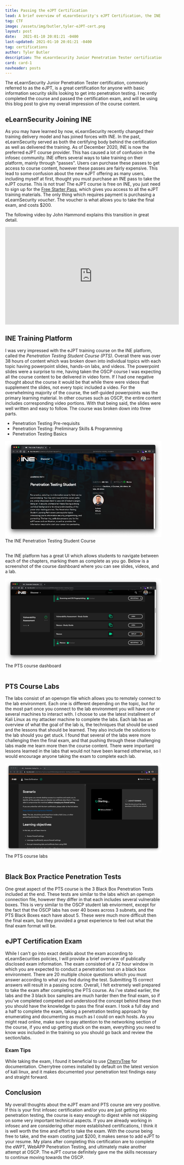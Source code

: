 ```yaml
---
title: Passing the eJPT Certification
lead: A brief overview of eLearnSecurity's eJPT Certification, the INE Course, and eJPT Exam 
tag: CTF
image: /assets/img/butler,tyler-eJPT-cert.png
layout: post
date:   2021-01-10 20:01:21 -0400
last-updated: 2021-01-10 20:01:21 -0400
tag: certifications
author: Tyler Butler
description: The eLearnSecurity Junior Penetration Tester certification, commonly referred to as the eJPT, is a great certification for anyone with basic information security skills looking to get into penetration testing. I recently completed the course and passed the certification exam, and will be using this blog post to give my overall impression of the course content
card: card-1
navheader: posts
---
```


The eLearnSecurity Junior Penetration Tester certification, commonly referred to as the eJPT, is a great certification for anyone with basic information security skills looking to get into penetration testing. I recently completed the course and passed the certification exam, and will be using this blog post to give my overall impression of the course content.

## eLearnSecurity Joining INE  
As you may have learned by now, eLearnSecurity recently changed their training delivery model and has joined forces with INE. In the past, eLearnSecurity served as both the certifying body behind the certification as well as delivered the training. As of December 2020, INE is now the preferred eJPT course provider. This has caused a lot of confusion in the infosec community. INE offers several ways to take training on their platform, mainly through "passes". Users can purchase these passes to get access to course content, however these passes are fairly expensive. This lead to some confusion about the new eJPT offering as many users, including myself at first, thought you must purchase an INE pass to take the eJPT course. This is not true! The eJPT course is free on INE, you just need to sign up for the [Free Starter Pass](https://ine.com/blogs/ine-news-updates/ine-releases-new-free-starter-pass), which gives you access to all the eJPT training materials. The only thing which requires payment is purchasing a eLearnSecurity *voucher*. The voucher is what allows you to take the final exam, and costs $200.   

The following video by John Hammond explains this transition in great detail.

<center><iframe width="560" height="315" src="https://www.youtube.com/embed/ymdhCZdARsI" frameborder="0" allow="accelerometer; autoplay; clipboard-write; encrypted-media; gyroscope; picture-in-picture" allowfullscreen></iframe></center>

## INE Training Platform   

I was very impressed with the eJPT training course on the INE platform, called the *Penetration Testing Student Course (PTS)*. Overall there was over 38 hours of content which was broken down into individual topics with each topic having powerpoint slides, hands-on labs, and videos. The powerpoint slides were a surprise to me, having taken the OSCP course I was expecting all the course content to be delivered in video form. If I had one negative thought about the course it would be that while there were videos that supplement the slides, not every topic included a video. For the overwhelming majority of the course, the self-guided powerpoints was the primary learning material. In other courses such as OSCP, the entire content includes corresponding video portions. With that being said, the slides were well written and easy to follow. The course was broken down into three parts.  
+  Penetration Testing Pre-requisits 
+  Penetration Testing: Preliminary Skills & Programming 
+  Penetration Testing Basics   

<div class="row mt-3">
    <div class="center">
        <img class="img-fluid rounded z-depth-1" src="/assets/img/posts/2021-10-01-ejpt/pts-img.png">
        <figcaption class="figure-caption text-end">The INE Penetration Testing Student Course</figcaption>
    </div>
</div>
<br/>  


The INE platform has a great UI which allows students to navigate between each of the chapters, marking them as complete as you go. Below is a screenshot of the course dashboard where you can see slides, videos, and a lab.  
<div class="row mt-3">
    <div class="center">
        <img class="img-fluid rounded z-depth-1" src="assets/img/posts/2021-10-01-ejpt/INE.png">
        <figcaption class="figure-caption text-end">The PTS course dashboard</figcaption>
    </div>
</div>
<br/>  

## PTS Course Labs  
The labs consist of an openvpn file which allows you to remotely connect to the lab environment. Each one is different depending on the topic, but for the most part once you connect to the lab environment you will have one or several machines to interact with. I choose to use the latest installment of Kali Linux as my attacker machine to complete the labs. Each lab has an overview of what the goal of the lab is, the techniques that should be used and the lessons that should be learned. They also include the solutions to the lab should you get stuck. I found that several of the labs were more challenging then the final exam, and that pushing through these challenging labs made me learn more then the course content. There were important lessons learned in the labs that would not have been learned otherwise, so I would encourage anyone taking the exam to complete each lab.  


<div class="row mt-3">
    <div class="center">
        <img class="img-fluid rounded z-depth-1" src="/assets/img/posts/2021-10-01-ejpt/lab.png">
        <figcaption class="figure-caption text-end">The PTS course labs</figcaption>
    </div>
</div>
<br/>  


## Black Box Practice Penetration Tests 
One great aspect of the PTS course is the 3 Black Box Penetration Tests included at the end. These tests are similar to the labs which an openvpn connection file, however they differ in that each includes several vulnerable boxes. This is very similar to the OSCP student lab enviorment, except for the fact that the OSCP labs has over 40 boxes across 3 subnets, and the PTS Black Boxes each have about 5. These were much more difficult then the final exam, but they provided a great experience to feel out what the final exam format will be.   

## eJPT Certification Exam  
While I can't go into exact details about the exam according to eLearnSecurities policies, I will provide a brief overview of publically disclosed exam information. The exam consisted of a 72 hour window in which you are expected to conduct a penetration test on a black box environment. There are 20 multiple choice questions which you must answer according to what you find during the test. Submitting 15 correct answers will result in a passing score. Overall, I felt extremely well prepared to take the exam after completing the PTS course. As i've stated earlier, the labs and the 3 black box samples are much harder then the final exam, so if you've completed competed and understood the concept behind these then you should have the knowledge to pass the final exam. I took a full day and a half to complete the exam, taking a penetration testing approach by enumerating and documenting as much as I could on each hosts. As you might read online, make sure to pay attention to the networking section of the course, if you end up getting stuck on the exam, everything you need to know *was* included in the training so you should go back and review the section/labs.  

### Exam Tips  
While taking the exam, I found it beneficial to use [CherryTree](https://www.giuspen.com/cherrytree/) for documentation. Cherrytree comes installed by default on the latest version of kali linux, and it makes documented your penetration test findings easy and straight forward.

## Conclusion  
My overall thoughts about the eJPT exam and PTS course are very positive. If this is your first infosec certification and/or you are just getting into penetration testing, the course is easy enough to digest while not skipping on some very important technical aspects. If you are already working in infosec and are considering other more established certifications, I think it is well worth the time and effort to take the exam. With the course being free to take, and the exam costing just $200, it makes sense to add eJPT to your resume. My plans after completing this certification are to complete the eWPT, WebAPP Penetration Testing, and ultimately make another attempt at OSCP. The eJPT course definitely gave me the skills necessary to continue moving towards the OSCP. 

